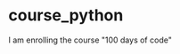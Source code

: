 # course_python

I am enrolling the course <href src='https://www.udemy.com/course/100-days-of-code/'>"100 days of code"</href>

